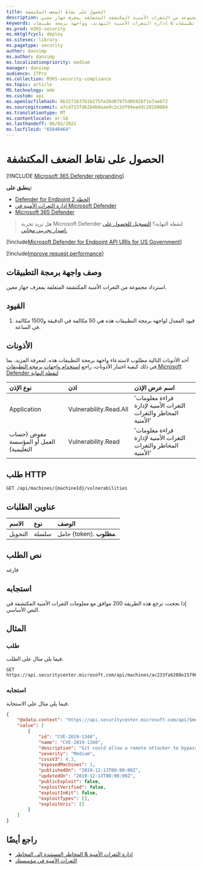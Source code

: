 ```yaml
---
title: الحصول على نقاط الضعف المكتشفة
description: استرداد مجموعة من الثغرات الأمنية المكتشفة المتعلقة بمعرف جهاز معين.
keywords: واجهة برمجة التطبيقات، وواجهة برمجة تطبيقات الرسم البياني، وواجهة برمجة التطبيقات المدعومة، والحصول على، وقائمة، وملف، ومعلومات، ونقاط الضعف المكتشفة، وواجهة برمجة تطبيقات & إدارة الثغرات الأمنية التهديد، وواجهة برمجة تطبيقات Microsoft Defender لنقطة النهاية tvm
ms.prod: m365-security
ms.mktglfcycl: deploy
ms.sitesec: library
ms.pagetype: security
author: dansimp
ms.author: dansimp
ms.localizationpriority: medium
manager: dansimp
audience: ITPro
ms.collection: M365-security-compliance
ms.topic: article
MS.technology: mde
ms.custom: api
ms.openlocfilehash: 6b3271637b1b275fe26d07975d0592bf1e7ae672
ms.sourcegitcommit: a7cd723fd62b4b0aae9c2c2df04ead3c28180084
ms.translationtype: MT
ms.contentlocale: ar-SA
ms.lasthandoff: 06/02/2022
ms.locfileid: "65840464"
---
```

# <a name="get-discovered-vulnerabilities"></a>الحصول على نقاط الضعف المكتشفة

[!INCLUDE [Microsoft 365 Defender rebranding](../../includes/microsoft-defender.md)]

**ينطبق على:**

- [Defender for Endpoint الخطة 2](https://go.microsoft.com/fwlink/?linkid=2154037)
- [إدارة الثغرات الأمنية في Microsoft Defender](../defender-vulnerability-management/index.yml)
- [Microsoft 365 Defender](https://go.microsoft.com/fwlink/?linkid=2118804)

> هل تريد تجربة Microsoft Defender لنقطة النهاية؟ [التسجيل للحصول على إصدار تجريبي مجاني.](https://signup.microsoft.com/create-account/signup?products=7f379fee-c4f9-4278-b0a1-e4c8c2fcdf7e&ru=https://aka.ms/MDEp2OpenTrial?ocid=docs-wdatp-exposedapis-abovefoldlink)

[!include[Microsoft Defender for Endpoint API URIs for US Government](../../includes/microsoft-defender-api-usgov.md)]

[!include[Improve request performance](../../includes/improve-request-performance.md)]

## <a name="api-description"></a>وصف واجهة برمجة التطبيقات
استرداد مجموعة من الثغرات الأمنية المكتشفة المتعلقة بمعرف جهاز معين.

## <a name="limitations"></a>القيود
1. قيود المعدل لواجهة برمجة التطبيقات هذه هي 50 مكالمة في الدقيقة و1500 مكالمة في الساعة.

## <a name="permissions"></a>الأذونات

أحد الأذونات التالية مطلوب لاستدعاء واجهة برمجة التطبيقات هذه. لمعرفة المزيد، بما في ذلك كيفية اختيار الأذونات، راجع [استخدام واجهات برمجة التطبيقات Microsoft Defender لنقطة النهاية](apis-intro.md)

نوع الإذن | اذن | اسم عرض الإذن
:---|:---|:---
Application |Vulnerability.Read.All | 'قراءة معلومات الثغرات الأمنية لإدارة المخاطر والثغرات الأمنية'
مفوض (حساب العمل أو المؤسسة التعليمية) | Vulnerability.Read | 'قراءة معلومات الثغرات الأمنية لإدارة المخاطر والثغرات الأمنية'

## <a name="http-request"></a>طلب HTTP

```http
GET /api/machines/{machineId}/vulnerabilities
```

## <a name="request-headers"></a>عناوين الطلبات

الاسم|نوع|الوصف
:---|:---|:---
التخويل | سلسلة | حامل {token}. **مطلوب**.

## <a name="request-body"></a>نص الطلب

فارغه

## <a name="response"></a>استجابه

إذا نجحت، ترجع هذه الطريقة 200 موافق مع معلومات الثغرات الأمنية المكتشفة في النص الأساسي.

## <a name="example"></a>المثال

### <a name="request"></a>طلب

فيما يلي مثال على الطلب.

```http
GET https://api.securitycenter.microsoft.com/api/machines/ac233fa6208e1579620bf44207c4006ed7cc4501/vulnerabilities
```

### <a name="response"></a>استجابه

فيما يلي مثال على الاستجابة.

```json
{
    "@odata.context": "https://api.securitycenter.microsoft.com/api/$metadata#Collection(Analytics.Contracts.PublicAPI.PublicVulnerabilityDto)",
    "value": [
        {
            "id": "CVE-2019-1348",
            "name": "CVE-2019-1348",
            "description": "Git could allow a remote attacker to bypass security restrictions, caused by a flaw in the --export-marks option of git fast-import. By persuading a victim to import specially-crafted content, an attacker could exploit this vulnerability to overwrite arbitrary paths.",
            "severity": "Medium",
            "cvssV3": 4.3,
            "exposedMachines": 1,
            "publishedOn": "2019-12-13T00:00:00Z",
            "updatedOn": "2019-12-13T00:00:00Z",
            "publicExploit": false,
            "exploitVerified": false,
            "exploitInKit": false,
            "exploitTypes": [],
            "exploitUris": []
        }
    ]
}
```

## <a name="see-also"></a>راجع أيضًا

- [إدارة الثغرات الأمنية & المخاطر المستندة إلى المخاطر](/microsoft-365/security/defender-endpoint/next-gen-threat-and-vuln-mgt)
- [الثغرات الأمنية في مؤسستك](/microsoft-365/security/defender-endpoint/tvm-weaknesses)
